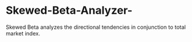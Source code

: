# Skewed-Beta-Analyzer-
Skewed Beta analyzes the directional tendencies in conjunction to total market index. 

